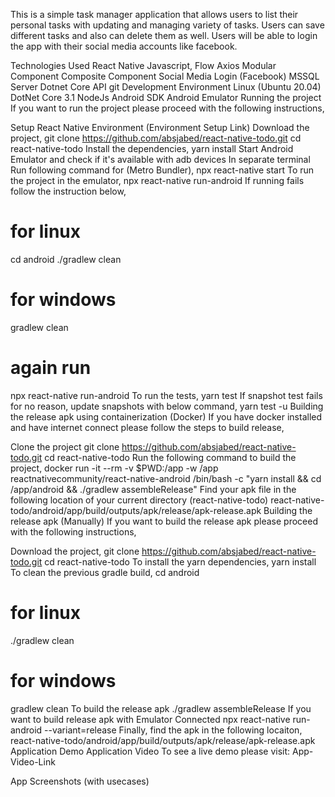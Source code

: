 
This is a simple task manager application that allows users to list their personal tasks with updating and managing variety of tasks. Users can save different tasks and also can delete them as well. Users will be able to login the app with their social media accounts like facebook.

Technologies Used
React Native
Javascript, Flow
Axios
Modular Component
Composite Component
Social Media Login (Facebook)
MSSQL Server
Dotnet Core API
git
Development Environment
Linux (Ubuntu 20.04)
DotNet Core 3.1
NodeJs
Android SDK
Android Emulator
Running the project
If you want to run the project please proceed with the following instructions,

Setup React Native Environment (Environment Setup Link)
Download the project,
git clone https://github.com/absjabed/react-native-todo.git
cd react-native-todo
Install the dependencies,
yarn install
Start Android Emulator and check if it's available with adb devices
In separate terminal Run following command for (Metro Bundler),
npx react-native start
To run the project in the emulator,
npx react-native run-android
If running fails follow the instruction below,
# for linux

cd android
./gradlew clean

# for windows 
gradlew clean

# again run
npx react-native run-android
To run the tests,
yarn test
If snapshot test fails for no reason, update snapshots with below command,
yarn test -u 
Building the release apk using containerization (Docker)
If you have docker installed and have internet connect please follow the steps to build release,

Clone the project
git clone https://github.com/absjabed/react-native-todo.git
cd react-native-todo
Run the following command to build the project,
docker run -it --rm -v $PWD:/app -w /app reactnativecommunity/react-native-android /bin/bash -c "yarn install && cd /app/android && ./gradlew assembleRelease"
Find your apk file in the following location of your current directory (react-native-todo)
react-native-todo/android/app/build/outputs/apk/release/apk-release.apk
Building the release apk (Manually)
If you want to build the release apk please proceed with the following instructions,

Download the project,
git clone https://github.com/absjabed/react-native-todo.git
cd react-native-todo
To install the yarn dependencies,
yarn install
To clean the previous gradle build,
cd android

# for linux
./gradlew clean

# for windows
gradlew clean
To build the release apk
./gradlew assembleRelease
If you want to build release apk with Emulator Connected
npx react-native run-android --variant=release
Finally, find the apk in the following locaiton,
react-native-todo/android/app/build/outputs/apk/release/apk-release.apk
Application Demo
Application Video
To see a live demo please visit: App-Video-Link

App Screenshots (with usecases)

